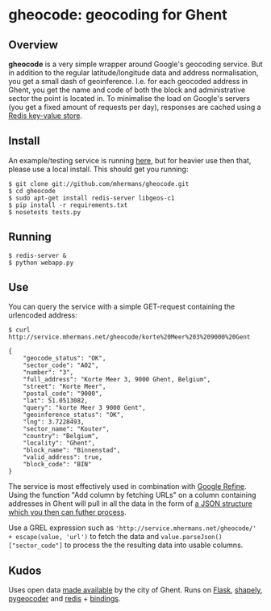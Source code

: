 # gheocode: geocoding for Ghent

## Overview

**gheocode** is a very simple wrapper around Google's geocoding service. But in addition to the regular latitude/longitude data and address normalisation, you get a small dash of geoinference. I.e. for each geocoded address in Ghent, you get the name and code of both the block and administrative sector the point is located in. To minimalise the load on Google's servers (you get a fixed amount of requests per day), responses are cached using a [Redis key-value store](http://redis.io/).

## Install

An example/testing service is running [here](http://service.mhermans.net/gheocode), but for heavier use then that, please use a local install. This should get you running:

    $ git clone git://github.com/mhermans/gheocode.git
    $ cd gheocode
    $ sudo apt-get install redis-server libgeos-c1
    $ pip install -r requirements.txt
    $ nosetests tests.py

## Running
    
    $ redis-server &
    $ python webapp.py

## Use

You can query the service with a simple GET-request containing the urlencoded address:

    $ curl http://service.mhermans.net/gheocode/korte%20Meer%203%209000%20Gent
    
    {
        "geocode_status": "OK", 
        "sector_code": "A02", 
        "number": "3", 
        "full_address": "Korte Meer 3, 9000 Ghent, Belgium", 
        "street": "Korte Meer", 
        "postal_code": "9000", 
        "lat": 51.0513082, 
        "query": "korte Meer 3 9000 Gent", 
        "geoinference_status": "OK", 
        "lng": 3.7228493, 
        "sector_name": "Kouter", 
        "country": "Belgium", 
        "locality": "Ghent", 
        "block_name": "Binnenstad", 
        "valid_address": true, 
        "block_code": "BIN"
    }

The service is most effectively used in combination with [Google Refine](http://code.google.com/p/google-refine/). Using the function "Add column by fetching URLs" on a column containing addresses in Ghent will pull in all the data in the form of [a JSON structure which you then can futher process](http://code.google.com/p/google-refine/wiki/FetchingURLsFromWebServices).

Use a GREL expression such as `'http://service.mhermans.net/gheocode/' + escape(value, 'url')` to fetch the data and `value.parseJson()["sector_code"]` to process the the resulting data into usable columns.

## Kudos

Uses open data [made available](http://data.gent.be/) by the city of Ghent. Runs on [Flask](http://flask.pocoo.org/), [shapely](http://toblerity.github.com/shapely/), [pygeocoder](https://bitbucket.org/xster/pygeocoder/wiki/Home) and [redis](http://redis.io/) + [bindings](https://github.com/andymccurdy/redis-py).
